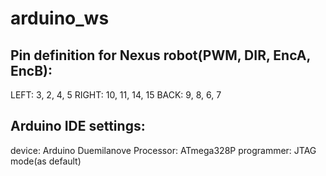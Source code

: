 # arduino_ws

## Pin definition for Nexus robot(PWM, DIR, EncA, EncB):
LEFT: 3, 2, 4, 5
RIGHT: 10, 11, 14, 15
BACK: 9, 8, 6, 7

## Arduino IDE settings:
device: Arduino Duemilanove
Processor: ATmega328P
programmer: JTAG mode(as default)
